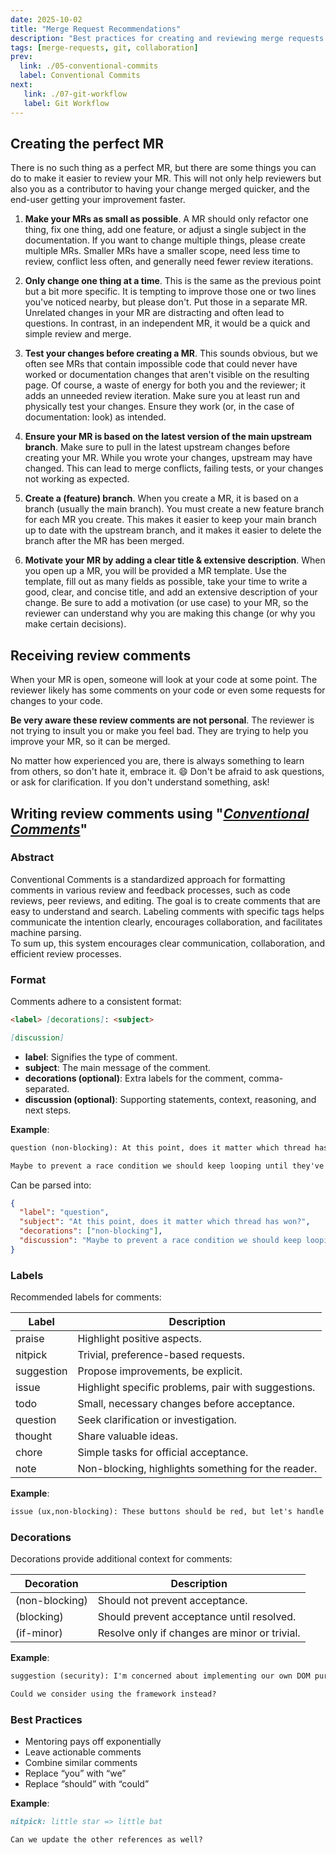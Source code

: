 ```yaml
---
date: 2025-10-02
title: "Merge Request Recommendations"
description: "Best practices for creating and reviewing merge requests."
tags: [merge-requests, git, collaboration]
prev:
  link: ./05-conventional-commits
  label: Conventional Commits
next: 
   link: ./07-git-workflow
   label: Git Workflow
---
```


## Creating the perfect MR

There is no such thing as a perfect MR, but there are some things you can do to
make it easier to review your MR. This will not only help reviewers but also you
as a contributor to having your change merged quicker, and the end-user getting
your improvement faster.

1. **Make your MRs as small as possible**. A MR should only refactor one thing,
   fix one thing, add one feature, or adjust a single subject in the
   documentation. If you want to change multiple things, please create multiple
   MRs. Smaller MRs have a smaller scope, need less time to review, conflict
   less often, and generally need fewer review iterations.

2. **Only change one thing at a time**. This is the same as the previous point
   but a bit more specific. It is tempting to improve those one or two lines
   you've noticed nearby, but please don't. Put those in a separate MR.
   Unrelated changes in your MR are distracting and often lead to questions. In
   contrast, in an independent MR, it would be a quick and simple review and
   merge.

3. **Test your changes before creating a MR**. This sounds obvious, but we often
   see MRs that contain impossible code that could never have worked or
   documentation changes that aren't visible on the resulting page. Of course, a
   waste of energy for both you and the reviewer; it adds an unneeded review
   iteration. Make sure you at least run and physically test your changes.
   Ensure they work (or, in the case of documentation: look) as intended.

4. **Ensure your MR is based on the latest version of the main upstream
   branch**. Make sure to pull in the latest upstream changes before creating
   your MR. While you wrote your changes, upstream may have changed. This can
   lead to merge conflicts, failing tests, or your changes not working as
   expected.

5. **Create a (feature) branch**. When you create a MR, it is based on a branch
   (usually the main branch). You must create a new feature branch for each MR
   you create. This makes it easier to keep your main branch up to date with the
   upstream branch, and it makes it easier to delete the branch after the MR has
   been merged.

6. **Motivate your MR by adding a clear title & extensive description**. When
   you open up a MR, you will be provided a MR template. Use the template, fill
   out as many fields as possible, take your time to write a good, clear, and
   concise title, and add an extensive description of your change. Be sure to
   add a motivation (or use case) to your MR, so the reviewer can understand why
   you are making this change (or why you make certain decisions).

## Receiving review comments

When your MR is open, someone will look at your code at some point. The reviewer
likely has some comments on your code or even some requests for changes to your
code.

**Be very aware these review comments are not personal**. The reviewer is not
trying to insult you or make you feel bad. They are trying to help you improve
your MR, so it can be merged.

No matter how experienced you are, there is always something to learn from
others, so don't hate it, embrace it. 😄 Don't be afraid to ask questions, or
ask for clarification. If you don't understand something, ask!

## Writing review comments using "[_Conventional Comments_](https://conventionalcomments.org/)"

### Abstract

Conventional Comments is a standardized approach for formatting comments in
various review and feedback processes, such as code reviews, peer reviews, and
editing. The goal is to create comments that are easy to understand and search.
Labeling comments with specific tags helps communicate the intention clearly,
encourages collaboration, and facilitates machine parsing.  
To sum up, this system encourages clear communication, collaboration, and
efficient review processes.

### Format

Comments adhere to a consistent format:

```markdown
<label> [decorations]: <subject>

[discussion]
```

- **label**: Signifies the type of comment.
- **subject**: The main message of the comment.
- **decorations (optional)**: Extra labels for the comment, comma-separated.
- **discussion (optional)**: Supporting statements, context, reasoning, and next
  steps.

**Example**:

```markdown
question (non-blocking): At this point, does it matter which thread has won?

Maybe to prevent a race condition we should keep looping until they've all won?
```

Can be parsed into:

```json
{
  "label": "question",
  "subject": "At this point, does it matter which thread has won?",
  "decorations": ["non-blocking"],
  "discussion": "Maybe to prevent a race condition we should keep looping until they've all won?"
}
```

### Labels

Recommended labels for comments:

| Label      | Description                                         |
| ---------- | --------------------------------------------------- |
| praise     | Highlight positive aspects.                         |
| nitpick    | Trivial, preference-based requests.                 |
| suggestion | Propose improvements, be explicit.                  |
| issue      | Highlight specific problems, pair with suggestions. |
| todo       | Small, necessary changes before acceptance.         |
| question   | Seek clarification or investigation.                |
| thought    | Share valuable ideas.                               |
| chore      | Simple tasks for official acceptance.               |
| note       | Non-blocking, highlights something for the reader.  |

**Example**:

```markdown
issue (ux,non-blocking): These buttons should be red, but let's handle this in a follow-up.
```

### Decorations

Decorations provide additional context for comments:

| Decoration     | Description                                   |
| -------------- | --------------------------------------------- |
| (non-blocking) | Should not prevent acceptance.                |
| (blocking)     | Should prevent acceptance until resolved.     |
| (if-minor)     | Resolve only if changes are minor or trivial. |

**Example**:

```markdown
suggestion (security): I'm concerned about implementing our own DOM purifying function here…

Could we consider using the framework instead?
```

### Best Practices

- Mentoring pays off exponentially
- Leave actionable comments
- Combine similar comments
- Replace “you” with “we”
- Replace “should” with “could”

**Example**:

```markdown
nitpick: little star => little bat

Can we update the other references as well?
```
